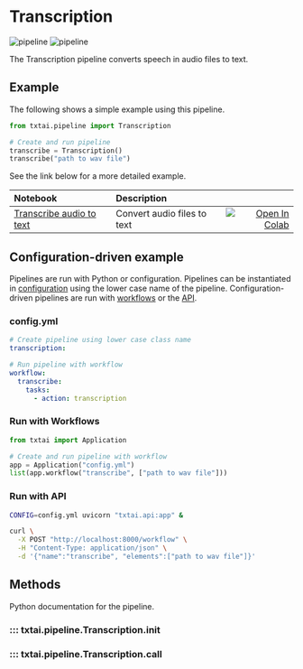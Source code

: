 # Transcription

![pipeline](../../images/pipeline.png#only-light)
![pipeline](../../images/pipeline-dark.png#only-dark)

The Transcription pipeline converts speech in audio files to text.

## Example

The following shows a simple example using this pipeline.

```python
from txtai.pipeline import Transcription

# Create and run pipeline
transcribe = Transcription()
transcribe("path to wav file")
```

See the link below for a more detailed example.

| Notebook  | Description  |       |
|:----------|:-------------|------:|
| [Transcribe audio to text](https://github.com/neuml/txtai/blob/master/examples/11_Transcribe_audio_to_text.ipynb) | Convert audio files to text | [![Open In Colab](https://colab.research.google.com/assets/colab-badge.svg)](https://colab.research.google.com/github/neuml/txtai/blob/master/examples/11_Transcribe_audio_to_text.ipynb) |

## Configuration-driven example

Pipelines are run with Python or configuration. Pipelines can be instantiated in [configuration](../../../api/configuration/#pipeline) using the lower case name of the pipeline. Configuration-driven pipelines are run with [workflows](../../../workflow/#configuration-driven-example) or the [API](../../../api#local-instance).

### config.yml
```yaml
# Create pipeline using lower case class name
transcription:

# Run pipeline with workflow
workflow:
  transcribe:
    tasks:
      - action: transcription
```

### Run with Workflows

```python
from txtai import Application

# Create and run pipeline with workflow
app = Application("config.yml")
list(app.workflow("transcribe", ["path to wav file"]))
```

### Run with API

```bash
CONFIG=config.yml uvicorn "txtai.api:app" &

curl \
  -X POST "http://localhost:8000/workflow" \
  -H "Content-Type: application/json" \
  -d '{"name":"transcribe", "elements":["path to wav file"]}'
```

## Methods

Python documentation for the pipeline.

### ::: txtai.pipeline.Transcription.__init__
### ::: txtai.pipeline.Transcription.__call__
